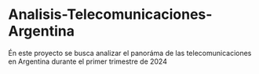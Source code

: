 # Analisis-Telecomunicaciones-Argentina
Én este proyecto se busca analizar el panoráma de las telecomunicaciones en Argentina durante el primer trimestre de 2024
